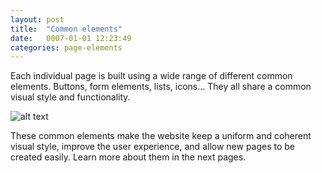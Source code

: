```yaml
---
layout: post
title:  "Common elements"
date:   0007-01-01 12:23:49
categories: page-elements
---
```


Each individual page is built using a wide range of different common elements. Buttons,
form elements, lists, icons... They all share a common visual style and functionality.

![alt text][common-elements]

These common elements make the website keep a uniform and coherent visual style, improve the
user experience, and allow new pages to be created easily. Learn more about them in the next pages.


[common-elements]: /gfw-style-guides/images/posts/responsive-adaptations/grid-site.png "Repsonsive Adaptations"
